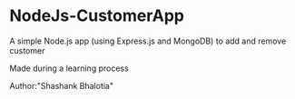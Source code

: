 # NodeJs-CustomerApp
A simple Node.js app (using Express.js and MongoDB) to add and remove customer

Made during a learning process

Author:"Shashank Bhalotia"
